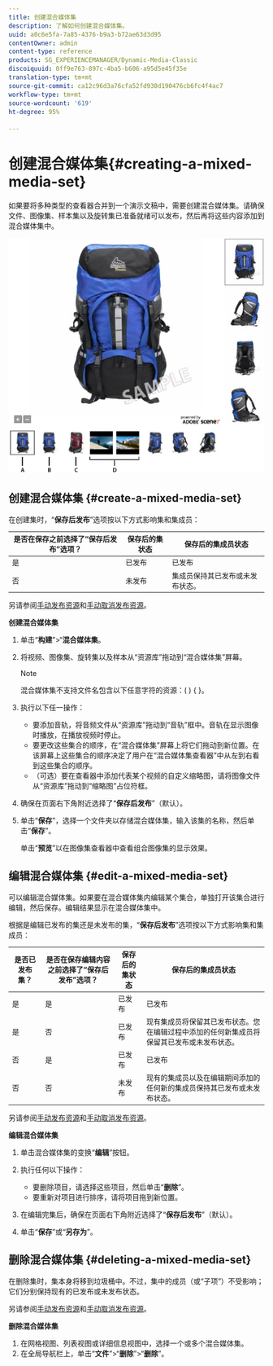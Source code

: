 ```yaml
---
title: 创建混合媒体集
description: 了解如何创建混合媒体集。
uuid: a0c6e5fa-7a85-4376-b9a3-b72ae63d3d95
contentOwner: admin
content-type: reference
products: SG_EXPERIENCEMANAGER/Dynamic-Media-Classic
discoiquuid: 0ff9e763-897c-4ba5-b606-a95d5e45f35e
translation-type: tm+mt
source-git-commit: ca12c96d3a76cfa52fd930d190476cb6fc4f4ac7
workflow-type: tm+mt
source-wordcount: '619'
ht-degree: 95%

---
```



# 创建混合媒体集{#creating-a-mixed-media-set}

如果要将多种类型的查看器合并到一个演示文稿中，需要创建混合媒体集。请确保文件、图像集、样本集以及旋转集已准备就绪可以发布，然后再将这些内容添加到混合媒体集中。

![混合媒体集](/help/assets/mm_mixed_media_set.png)

## 创建混合媒体集 {#create-a-mixed-media-set}

在创建集时，“**保存后发布**”选项按以下方式影响集和集成员：

| 是否在保存之前选择了“保存后发布”选项？ | 保存后的集状态 | 保存后的集成员状态 |
|--- |--- |--- |
| 是 | 已发布 | 已发布 |
| 否 | 未发布 | 集成员保持其已发布或未发布状态。 |

另请参阅[手动发布资源](publishing-files.md#manually_publishing_assets)和[手动取消发布资源](publishing-files.md#manually_unpublishing_assets)。

**创建混合媒体集**

1. 单击“**构建**”>“**混合媒体集**。
1. 将视频、图像集、旋转集以及样本从“资源库”拖动到“混合媒体集”屏幕。

   >[!NOTE]
   >
   >混合媒体集不支持文件名包含以下任意字符的资源：( ) { }。

1. 执行以下任一操作：

   * 要添加音轨，将音频文件从“资源库”拖动到“音轨”框中。音轨在显示图像时播放，在播放视频时停止。
   * 要更改这些集合的顺序，在“混合媒体集”屏幕上将它们拖动到新位置。在该屏幕上这些集合的顺序决定了用户在“混合媒体集查看器”中从左到右看到这些集合的顺序。
   * （可选）要在查看器中添加代表某个视频的自定义缩略图，请将图像文件从“资源库”拖动到“缩略图”占位符框。

1. 确保在页面右下角附近选择了“**保存后发布**”（默认）。
1. 单击“**保存**”，选择一个文件夹以存储混合媒体集，输入该集的名称，然后单击“**保存**”。

   单击“**预览**”以在图像集查看器中查看组合图像集的显示效果。

## 编辑混合媒体集 {#edit-a-mixed-media-set}

可以编辑混合媒体集。如果要在混合媒体集内编辑某个集合，单独打开该集合进行编辑，然后保存。编辑结果显示在混合媒体集中。

根据是编辑已发布的集还是未发布的集，“**保存后发布**”选项按以下方式影响集和集成员：

| 是否已发布集？ | 是否在保存编辑内容之前选择了“保存后发布”选项？ | 保存后的集状态 | 保存后的集成员状态 |
|--- |--- |--- |--- |
| 是 | 是 | 已发布 | 已发布 |
| 是 | 否 | 已发布 | 现有集成员将保留其已发布状态。您在编辑过程中添加的任何新集成员将保留其已发布或未发布状态。 |
| 否 | 是 | 已发布 | 已发布 |
| 否 | 否 | 未发布 | 现有的集成员以及在编辑期间添加的任何新的集成员保持其已发布或未发布状态。 |

另请参阅[手动发布资源](publishing-files.md#manually_publishing_assets)和[手动取消发布资源](publishing-files.md#manually_unpublishing_assets)。

**编辑混合媒体集**

1. 单击混合媒体集的变换“**编辑**”按钮。
1. 执行任何以下操作：

   * 要删除项目，请选择这些项目，然后单击“**删除**”。
   * 要重新对项目进行排序，请将项目拖到新位置。

1. 在编辑完集后，确保在页面右下角附近选择了“**保存后发布**”（默认）。
1. 单击“**保存**”或“**另存为**”。

## 删除混合媒体集  {#deleting-a-mixed-media-set}

在删除集时，集本身将移到垃圾桶中。不过，集中的成员（或“子项”）不受影响；它们分别保持现有的已发布或未发布状态。

另请参阅[手动发布资源](publishing-files.md#manually_publishing_assets)和[手动取消发布资源](publishing-files.md#manually_unpublishing_assets)。

**删除混合媒体集**

1. 在网格视图、列表视图或详细信息视图中，选择一个或多个混合媒体集。
1. 在全局导航栏上，单击“**文件**”>“**删除**”>“**删除**”。


